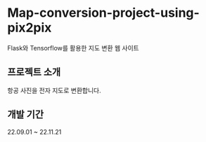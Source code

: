 # Map-conversion-project-using-pix2pix
Flask와 Tensorflow를 활용한 지도 변환 웹 사이트
## 프로젝트 소개
항공 사진을 전자 지도로 변환합니다.
## 개발 기간
22.09.01 ~ 22.11.21

